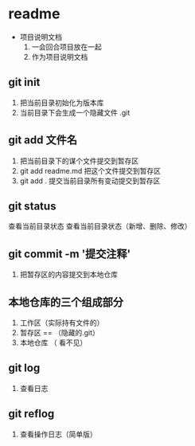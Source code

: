 # readme
+ 项目说明文档
    1. 一会回合项目放在一起
    2. 作为项目说明文档
    
## git init
1. 把当前目录初始化为版本库
2. 当前目录下会生成一个隐藏文件 .git

## git add 文件名
1. 把当前目录下的谋个文件提交到暂存区
2. git add readme.md 把这个文件提交到暂存区
3. git add . 提交当前目录所有变动提交到暂存区

## git status
查看当前目录状态
查看当前目录状态（新增、删除、修改）

## git commit -m '提交注释'
1. 把暂存区的内容提交到本地仓库

## 本地仓库的三个组成部分
1. 工作区（实际持有文件的）
2. 暂存区  == （隐藏的.git）
3. 本地仓库 （ 看不见）

## git log
1. 查看日志

## git reflog
1. 查看操作日志（简单版）


